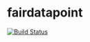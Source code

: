 # fairdatapoint
[![Build Status](https://travis-ci.org/kburger/fairdatapoint.svg?branch=develop)](https://travis-ci.org/kburger/fairdatapoint)